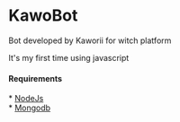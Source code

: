 # KawoBot
Bot developed by Kaworii for witch platform

<p>It's my first time using javascript</p>

<h4>Requirements</h4>
 * <a href='https://nodejs.org/'>NodeJs</a>
 <br>
 * <a href='https://www.mongodb.com/download-center/enterprise'>Mongodb</a>
